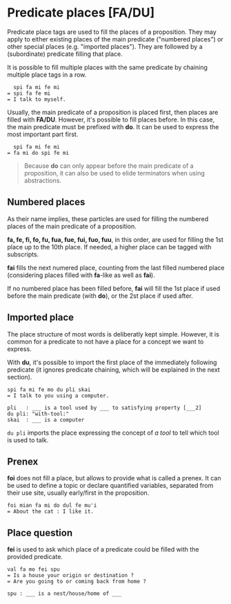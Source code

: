 # Predicate places [FA/DU]

Predicate place tags are used to fill the places of a proposition.
They may apply to either existing places of the main predicate ("numbered places") or other special places (e.g. "imported places").
They are followed by a (subordinate) predicate filling that place.

It is possible to fill multiple places with the same predicate by chaining multiple place tags in a row.

```ebb
  spi fa mi fe mi
= spi fa fe mi
= I talk to myself.
```

Usually, the main predicate of a proposition is placed first, then places are
filled with **FA/DU**. However, it's possible to fill places before. In this
case, the main predicate must be prefixed with **do**. It can be used to express
the most important part first.

```
  spi fa mi fe mi
= fa mi do spi fe mi
```

> Because **do** can only appear before the main predicate of a proposition, it
> can also be used to elide terminators when using abstractions.

## Numbered places

As their name implies, these particles are used for filling the numbered places of the
main predicate of a proposition.

**fa, fe, fi, fo, fu, fua, fue, fui, fuo, fuu**, in this order, are used for filling the 1st place up to
the 10th place. If needed, a higher place can be tagged with subscripts.

**fai** fills the next numered place, counting from the last filled
numbered place (considering places filled with **fa**-like as well as **fai**).

If no numbered place has been filled before, **fai** will fill the 1st place if
used before the main predicate (with **do**), or the 2st place if used after.
<!-- TODO: [jqueiroz] we should update this -->

## Imported place

The place structure of most words is deliberatly kept simple. However, it is
common for a predicate to not have a place for a concept we want to express.

With **du**, it's possible to import the first place of the immediately following predicate
(it ignores predicate chaining, which will be explained in the next section).

```ebb
spi fa mi fe mo du pli skai
= I talk to you using a computer.

pli   : ___ is a tool used by ___ to satisfying property [___2]
du pli: "with-tool:"
skai  : ___ is a computer
```

`du pli` imports the place expressing the concept of *a tool* to tell which tool
is used to talk.

## Prenex

**foi** does not fill a place, but allows to provide what is called a prenex. It can
be used to define a topic or declare quantified variables, separated from their
use site, usually early/first in the proposition.

```ebb
foi mian fa mi do dul fe mu'i
= About the cat : I like it.
```

## Place question

**fei** is used to ask which place of a predicate could be filled with the provided
predicate.

```ebb
val fa mo fei spu
= Is a house your origin or destination ?
= Are you going to or coming back from home ?

spu : ___ is a nest/house/home of ___
```

